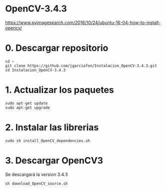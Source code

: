 # OpenCV-3.4.3
https://www.pyimagesearch.com/2016/10/24/ubuntu-16-04-how-to-install-opencv/

# 0. Descargar repositorio
```
cd ~
git clone https://github.com/jgarciafon/Instalacion_OpenCV-3.4.3.git
cd Instalacion_OpenCV-3.4.3
```
# 1. Actualizar los paquetes
```
sudo apt-get update
sudo apt-get upgrade
```
# 2. Instalar las librerias
```
sudo sh install_OpenCV_dependencies.sh
```
# 3. Descargar OpenCV3
Se descargará la version 3.4.3
```
sh download_OpenCV_source.sh
```


